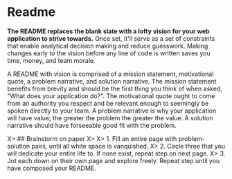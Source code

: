 # Readme

**The README replaces the blank slate with a lofty vision for your web application to strive towards.** Once set, it'll serve as a set of constraints that enable analytical decision making and reduce guesswork. Making changes early to the vision before any line of code is written saves you time, money, and team morale.

A README with vision is comprised of a mission statement, motivational quote, a problem narrative, and solution narrative. The mission statement benefits from brevity and should be the first thing you think of when asked, "What does your application do?". The motivational quote ought to come from an authority you respect and be relevant enough to seemingly be spoken directly to your team. A problem narrative is why your application will have value; the greater the problem the greater the value. A solution narrative should have forseeable good fit with the problem.

X> ## Brainstorm on paper
X>
X> 1. Fill an entire page with problem-solution pairs, until all white space is vanquished.
X> 2. Circle three that you will dedicate your entire life to. If none exist, repeat step on next page.
X> 3. Jot each down on their own page and explore freely. Repeat step until you have composed your README.
